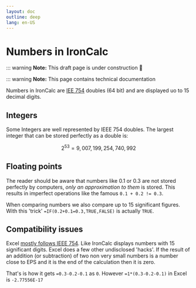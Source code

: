```yaml
---
layout: doc
outline: deep
lang: en-US
---
```


# Numbers in IronCalc
::: warning
**Note:** This draft page is under construction 🚧

::: warning
**Note:** This page contains technical documentation

Numbers in IronCalc are [IEE 754](https://en.wikipedia.org/wiki/IEEE_754) doubles (64 bit) and are displayed uo to 15 decimal digits.

## Integers

Some Integers are well represented by IEEE 754 doubles. The largest integer that can be stored perfectly as a double is:

$$
2^53 = 9,007,199,254,740,992
$$

## Floating points

The reader should be aware that numbers like 0.1 or 0.3 are not stored perfectly by computers, _only an approximation to them_ is stored.
This results in imperfect operations like the famous `0.1 + 0.2 != 0.3`.

When comparing numbers we also compare up to 15 significant figures. With this 'trick' `=IF(0.2+0.1=0.3,TRUE,FALSE)` is actually `TRUE`.



## Compatibility issues

Excel [mostly follows IEEE 754](https://learn.microsoft.com/en-us/office/troubleshoot/excel/floating-point-arithmetic-inaccurate-result). Like IronCalc displays numbers with 15 significant digits. Excel does a few other undisclosed 'hacks'.
If the result of an addition (or subtraction) of two non very small numbers is a number close to EPS and it is the end of the calculation then it is zero.

That's is how it gets `=0.3-0.2-0.1` as `0`. However `=1*(0.3-0.2-0.1)` in Excel is `-2.77556E-17`